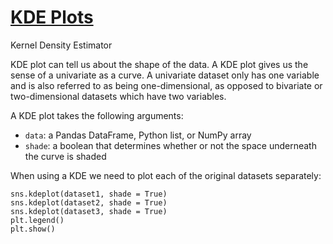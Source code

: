 # [KDE Plots](https://www.codecademy.com/paths/visualize-data-with-python/tracks/advanced-graphing-in-python/modules/seaborn-dvp/lessons/seaborn-distributions/exercises/kde-plots-ii)
Kernel Density Estimator

KDE plot can tell us about the shape of the data. A KDE plot gives us the sense of a univariate as a curve. A univariate dataset only has one variable and is also referred to as being one-dimensional, as opposed to bivariate or two-dimensional datasets which have two variables.

A KDE plot takes the following arguments:
* `data`: a Pandas DataFrame, Python list, or NumPy array
* `shade`: a boolean that determines whether or not the space underneath the curve is shaded

When using a KDE we need to plot each of the original datasets separately:

```
sns.kdeplot(dataset1, shade = True)
sns.kdeplot(dataset2, shade = True)
sns.kdeplot(dataset3, shade = True)
plt.legend()
plt.show()
```

